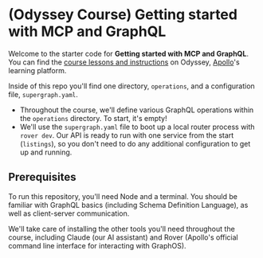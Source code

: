 # (Odyssey Course) Getting started with MCP and GraphQL

Welcome to the starter code for **Getting started with MCP and GraphQL**. You can find the [course lessons and instructions](https://apollographql.com/tutorials/intro-mcp-graphql) on Odyssey, [Apollo](https://apollographql.com)'s learning platform.

Inside of this repo you'll find one directory, `operations`, and a configuration file, `supergraph.yaml`.

- Throughout the course, we'll define various GraphQL operations within the `operations` directory. To start, it's empty!
- We'll use the `supergraph.yaml` file to boot up a local router process with `rover dev`. Our API is ready to run with one service from the start (`listings`), so you don't need to do any additional configuration to get up and running.

## Prerequisites

To run this repository, you'll need Node and a terminal. You should be familiar with GraphQL basics (including Schema Definition Language), as well as client-server communication.

We'll take care of installing the other tools you'll need throughout the course, including Claude (our AI assistant) and Rover (Apollo's official command line interface for interacting with GraphOS).



